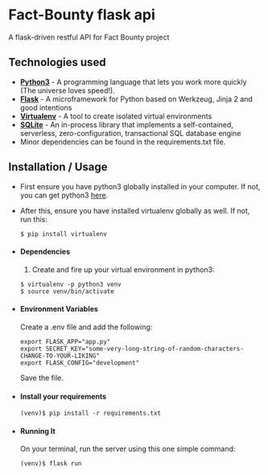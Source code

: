 # Fact-Bounty flask api
A flask-driven restful API for Fact Bounty project


## Technologies used
* **[Python3](https://www.python.org/downloads/)** - A programming language that lets you work more quickly (The universe loves speed!).
* **[Flask](flask.pocoo.org/)** - A microframework for Python based on Werkzeug, Jinja 2 and good intentions
* **[Virtualenv](https://virtualenv.pypa.io/en/stable/)** - A tool to create isolated virtual environments
* **[SQLite](https://www.sqlite.org/)** - An in-process library that implements a self-contained, serverless, zero-configuration, transactional SQL database engine
* Minor dependencies can be found in the requirements.txt file.


## Installation / Usage
* First ensure you have python3 globally installed in your computer. If not, you can get python3 [here](https://www.python.org).
* After this, ensure you have installed virtualenv globally as well. If not, run this:
    ```
    $ pip install virtualenv
    ```


* #### Dependencies

    1. Create and fire up your virtual environment in python3:
    ```
	$ virtualenv -p python3 venv
	$ source venv/bin/activate
    ```

* #### Environment Variables
    Create a .env file and add the following:
    ```
	export FLASK_APP="app.py"
	export SECRET_KEY="some-very-long-string-of-random-characters-CHANGE-TO-YOUR-LIKING"
	export FLASK_CONFIG="development"
    ```

    Save the file.

* #### Install your requirements
    ```
    (venv)$ pip install -r requirements.txt
    ```

* #### Running It
    On your terminal, run the server using this one simple command:
    ```
    (venv)$ flask run
    ```